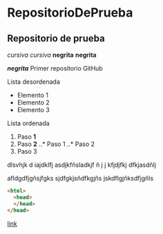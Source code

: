 # RepositorioDePrueba
## Repositorio de prueba
*cursiva* _cursiva_
**negrita** __negrita__

_**negrita**_
Primer repositorio GitHub

Lista desordenada
+ Elemento 1
+ Elemento 2
+ Elemento 3

Lista ordenada
1. Paso **1**
2. Paso **2**
..* Paso 1
..* Paso 2
3. Paso 3

dlsvhjk  d iajdklfj asdjkfñsladkjf ñ j j kfjdjfkj dfkjasdñlj 

afldgdfjgñsjfgks sjdfgkjsñdfkgjñs jskdflgjñksdfjgñls

```html
<html>
  <head>
  </head>
</head>
```

[link](http://www.google.com "Titulo opcional")

